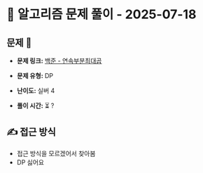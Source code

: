 # 📝 알고리즘 문제 풀이 - 2025-07-18

## 문제 📖

- **문제 링크:** [백준 - 연속부분최대곱](https://www.acmicpc.net/problem/2670)

- **문제 유형:** DP

- **난이도:** 실버 4

- **풀이 시간:** ⏳ ?

## ✍ 접근 방식

- 접근 방식을 모르겠어서 찾아봄
- DP 싫어요